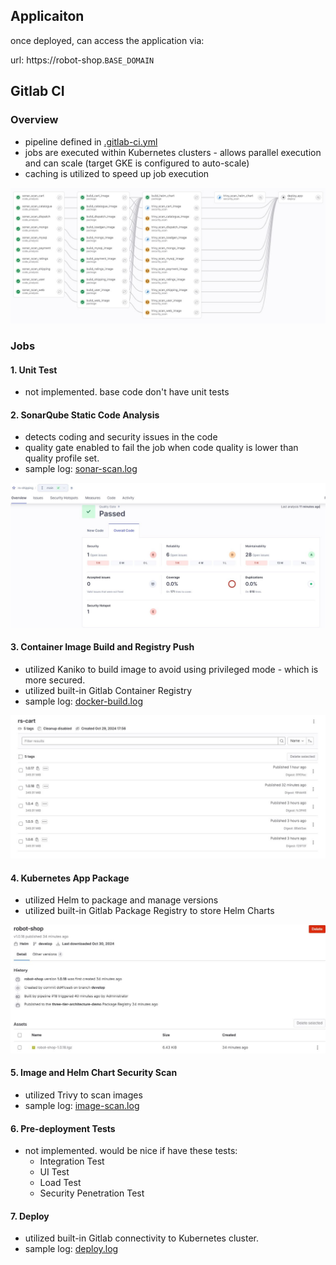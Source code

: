 
## Applicaiton

once deployed, can access the application via:

url: https://robot-shop.`BASE_DOMAIN`

## Gitlab CI

### Overview

- pipeline defined in [.gitlab-ci.yml](.gitlab-ci.yml)
- jobs are executed within Kubernetes clusters - allows parallel execution and can scale (target GKE is configured to auto-scale)
- caching is utilized to speed up job execution

![gitlabci](docs/images/ci1.JPG)

### Jobs

#### 1. Unit Test 
  - not implemented. base code don't have unit tests

#### 2. SonarQube Static Code Analysis
  - detects coding and security issues in the code
  - quality gate enabled to fail the job when code quality is lower than quality profile set.
  - sample log: [sonar-scan.log](docs/logs/sonar-scan.log)

![sonar1](docs/images/sonar1.JPG)

#### 3. Container Image Build and Registry Push
  - utilized Kaniko to build image to avoid using privileged mode - which is more secured.
  - utilized built-in Gitlab Container Registry
  - sample log: [docker-build.log](docs/logs/docker-build.log)

![image.JPG](docs/images/image.JPG)

#### 4. Kubernetes App Package
  - utilized Helm to package and manage versions
  - utilized built-in Gitlab Package Registry to store Helm Charts

  ![helm.JPG](docs/images/helm.JPG)

#### 5. Image and Helm Chart Security Scan
  - utilized Trivy to scan images
  - sample log: [image-scan.log](docs/logs/image-scan.log)

#### 6. Pre-deployment Tests
  - not implemented. would be nice if have these tests:
    - Integration Test
    - UI Test
    - Load Test
    - Security Penetration Test

#### 7. Deploy
  - utilized built-in Gitlab connectivity to Kubernetes cluster.
  - sample log: [deploy.log](docs/logs/deploy.log)
  